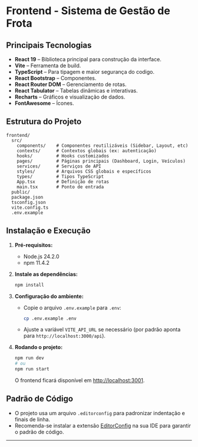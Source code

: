 # Frontend - Sistema de Gestão de Frota

## Principais Tecnologias

- **React 19** – Biblioteca principal para construção da interface.
- **Vite** – Ferramenta de build.
- **TypeScript** – Para tipagem e maior segurança do codigo.
- **React Bootstrap** – Componentes.
- **React Router DOM** – Gerenciamento de rotas.
- **React Tabulator** – Tabelas dinâmicas e interativas.
- **Recharts** – Gráficos e visualização de dados.
- **FontAwesome** – Ícones.

## Estrutura do Projeto

```
frontend/
  src/
    components/    # Componentes reutilizáveis (Sidebar, Layout, etc)
    contexts/      # Contextos globais (ex: autenticação)
    hooks/         # Hooks customizados
    pages/         # Páginas principais (Dashboard, Login, Veículos)
    services/      # Serviços de API
    styles/        # Arquivos CSS globais e específicos
    types/         # Tipos TypeScript
    App.tsx        # Definição de rotas
    main.tsx       # Ponto de entrada
  public/
  package.json
  tsconfig.json
  vite.config.ts
  .env.example
```

## Instalação e Execução

1. **Pré-requisitos:**  
   - Node.js 24.2.0
   - npm 11.4.2

2. **Instale as dependências:**
   ```sh
   npm install
   ```

3. **Configuração do ambiente:**
   - Copie o arquivo `.env.example` para `.env`:
     ```sh
     cp .env.example .env
     ```
   - Ajuste a variável `VITE_API_URL` se necessário (por padrão aponta para `http://localhost:3000/api`).

4. **Rodando o projeto:**
   ```sh
   npm run dev
   # ou
   npm run start
   ```
   O frontend ficará disponível em [http://localhost:3001](http://localhost:3001).

## Padrão de Código

- O projeto usa um arquivo `.editorconfig` para padronizar indentação e finais de linha.
- Recomenda-se instalar a extensão [EditorConfig](https://editorconfig.org/#download) na sua IDE para garantir o padrão de código.

---